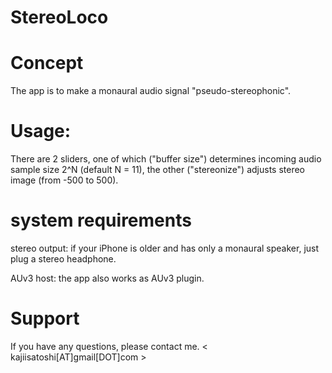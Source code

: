 # StereoLoco

# Concept

The app is to make a monaural audio signal "pseudo-stereophonic". 

# Usage:

There are 2 sliders, one of which ("buffer size") determines incoming audio sample size 2^N (default N = 11), 
the other ("stereonize") adjusts stereo image (from -500 to 500).

# system requirements 

stereo output: if your iPhone is older and has only a monaural speaker, just plug a stereo headphone.

AUv3 host: the app also works as AUv3 plugin. 

# Support

If you have any questions, please contact me. < kajiisatoshi[AT]gmail[DOT]com >
